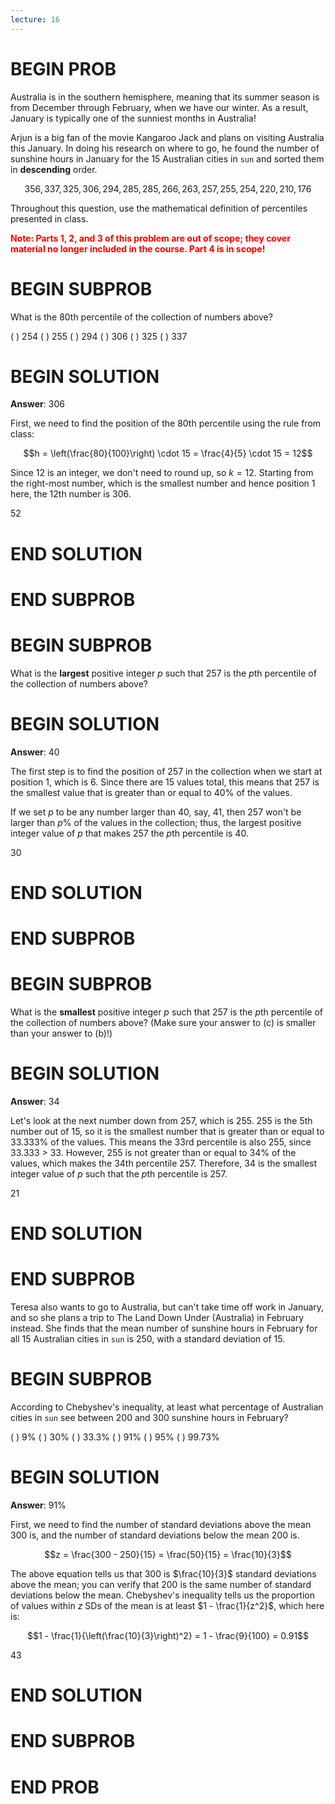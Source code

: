 ```yaml
---
lecture: 16
---
```


# BEGIN PROB

Australia is in the southern hemisphere, meaning that its summer season
is from December through February, when we have our winter. As a result,
January is typically one of the sunniest months in Australia!

Arjun is a big fan of the movie Kangaroo Jack and plans on visiting
Australia this January. In doing his research on where to go, he found
the number of sunshine hours in January for the 15 Australian cities in
`sun` and sorted them in **descending** order.

$$356, 337, 325, 306, 294, 285, 285, 266, 263, 257, 255, 254, 220, 210, 176$$

Throughout this question, use the mathematical definition of percentiles
presented in class.

<span style="color:red"><b>Note: Parts 1, 2, and 3 of this problem are out of scope; they cover material no longer included in the course. Part 4 is in scope!</b></span>


# BEGIN SUBPROB

What is the 80th percentile of the collection of numbers above?

( ) 254 
( ) 255 
( ) 294 
( ) 306 
( ) 325 
( ) 337

# BEGIN SOLUTION

**Answer**: 306

First, we need to find the position of the 80th percentile using the rule from class:

$$h = \left(\frac{80}{100}\right) \cdot 15 = \frac{4}{5} \cdot 15 = 12$$

Since 12 is an integer, we don't need to round up, so $k = 12$. Starting from the right-most number, which is the smallest number and hence position 1 here, the 12th number is 306.

<average>52</average>

# END SOLUTION

# END SUBPROB

# BEGIN SUBPROB

What is the **largest** positive integer $p$ such that 257 is the $p$th
percentile of the collection of numbers above?

# BEGIN SOLUTION

**Answer**: 40

The first step is to find the position of 257 in the collection when we start at position 1, which is 6. Since there are 15 values total, this means that 257 is the smallest value that is greater than or equal to 40% of the values.

If we set $p$ to be any number larger than 40, say, 41, then 257 won't be larger than $p\%$ of the values in the collection; thus, the largest positive integer value of $p$ that makes 257 the $p$th percentile is 40. 

<average>30</average>

# END SOLUTION

# END SUBPROB


# BEGIN SUBPROB

What is the **smallest** positive integer $p$ such that 257 is the $p$th
percentile of the collection of numbers above? (Make sure your answer to
(c) is smaller than your answer to (b)!)

# BEGIN SOLUTION

**Answer**: 34

Let's look at the next number down from 257, which is 255. 255 is the 5th number out of 15, so it is the smallest number that is greater than or equal to 33.333% of the values. This means the 33rd percentile is also 255, since 33.333 > 33. However, 255 is not greater than or equal to 34% of the values, which makes the 34th percentile 257. Therefore, 34 is the smallest integer value of $p$ such that the $p$th percentile is 257.

<average>21</average>

# END SOLUTION

# END SUBPROB

Teresa also wants to go to Australia, but can't take time off work in
January, and so she plans a trip to The Land Down Under (Australia) in
February instead. She finds that the mean number of sunshine hours in
February for all 15 Australian cities in `sun` is 250, with a standard
deviation of 15.

# BEGIN SUBPROB

According to Chebyshev's inequality, at least what percentage of
Australian cities in `sun` see between 200 and 300 sunshine hours in
February?

( ) 9% 
( ) 30% 
( ) 33.3% 
( ) 91% 
( ) 95% 
( ) 99.73%

# BEGIN SOLUTION

**Answer**: 91%

First, we need to find the number of standard deviations above the mean 300 is, and the number of standard deviations below the mean 200 is.

$$z = \frac{300 - 250}{15} = \frac{50}{15} = \frac{10}{3}$$

The above equation tells us that 300 is $\frac{10}{3}$ standard deviations above the mean; you can verify that 200 is the same number of standard deviations below the mean. Chebyshev's inequality tells us the proportion of values within $z$ SDs of the mean is at least $1 - \frac{1}{z^2}$, which here is:

$$1 - \frac{1}{\left(\frac{10}{3}\right)^2} = 1 - \frac{9}{100} = 0.91$$

<average>43</average>

# END SOLUTION

# END SUBPROB

# END PROB